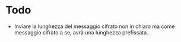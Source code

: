 # Todo

- Inviare la lunghezza del messaggio cifrato non in chiaro ma come messaggio cifrato a se, avrà una lunghezza prefissata.
